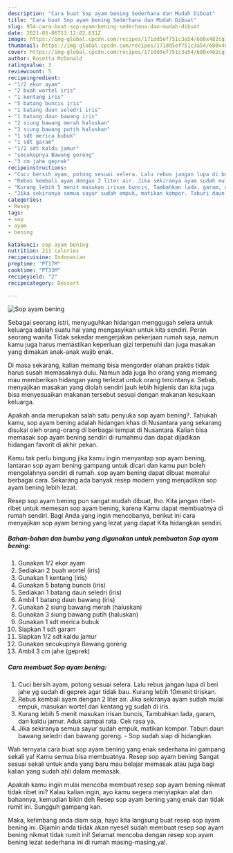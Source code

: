 ```yaml
---
description: "Cara buat Sop ayam bening Sederhana dan Mudah Dibuat"
title: "Cara buat Sop ayam bening Sederhana dan Mudah Dibuat"
slug: 954-cara-buat-sop-ayam-bening-sederhana-dan-mudah-dibuat
date: 2021-05-06T13:12:02.631Z
image: https://img-global.cpcdn.com/recipes/171dd5ef751c3a54/680x482cq70/sop-ayam-bening-foto-resep-utama.jpg
thumbnail: https://img-global.cpcdn.com/recipes/171dd5ef751c3a54/680x482cq70/sop-ayam-bening-foto-resep-utama.jpg
cover: https://img-global.cpcdn.com/recipes/171dd5ef751c3a54/680x482cq70/sop-ayam-bening-foto-resep-utama.jpg
author: Rosetta McDonald
ratingvalue: 3
reviewcount: 5
recipeingredient:
- "1/2 ekor ayam"
- "2 buah wortel iris"
- "1 kentang iris"
- "5 batang buncis iris"
- "1 batang daun seledri iris"
- "1 batang daun bawang iris"
- "2 siung bawang merah haluskan"
- "3 siung bawang putih haluskan"
- "1 sdt merica bubuk"
- "1 sdt garam"
- "1/2 sdt kaldu jamur"
- "secukupnya Bawang goreng"
- "3 cm jahe geprek"
recipeinstructions:
- "Cuci bersih ayam, potong sesuai selera. Lalu rebus jangan lupa di beri jahe yg sudah di geprek agar tidak bau. Kurang lebih 10menit tiriskan."
- "Rebus kembali ayam dengan 2 liter air. Jika sekiranya ayam sudah mulai empuk, masukan wortel dan kentang yg sudah di iris."
- "Kurang lebih 5 menit masukan irisan buncis, Tambahkan lada, garam, dan kaldu jamur. Aduk sampai rata. Cek rasa ya."
- "Jika sekiranya semua sayur sudah empuk, matikan kompor. Taburi daun bawang seledri dan bawang goreng.  Sop sudah siap di hidangkan."
categories:
- Resep
tags:
- sop
- ayam
- bening

katakunci: sop ayam bening 
nutrition: 211 calories
recipecuisine: Indonesian
preptime: "PT17M"
cooktime: "PT33M"
recipeyield: "2"
recipecategory: Dessert

---
```



![Sop ayam bening](https://img-global.cpcdn.com/recipes/171dd5ef751c3a54/680x482cq70/sop-ayam-bening-foto-resep-utama.jpg)

Sebagai seorang istri, menyuguhkan hidangan menggugah selera untuk keluarga adalah suatu hal yang mengasyikan untuk kita sendiri. Peran seorang  wanita Tidak sekedar mengerjakan pekerjaan rumah saja, namun kamu juga harus memastikan keperluan gizi terpenuhi dan juga masakan yang dimakan anak-anak wajib enak.

Di masa  sekarang, kalian memang bisa mengorder olahan praktis tidak harus susah memasaknya dulu. Namun ada juga lho orang yang memang mau memberikan hidangan yang terlezat untuk orang tercintanya. Sebab, menyajikan masakan yang diolah sendiri jauh lebih higienis dan kita juga bisa menyesuaikan makanan tersebut sesuai dengan makanan kesukaan keluarga. 



Apakah anda merupakan salah satu penyuka sop ayam bening?. Tahukah kamu, sop ayam bening adalah hidangan khas di Nusantara yang sekarang disukai oleh orang-orang di berbagai tempat di Nusantara. Kalian bisa memasak sop ayam bening sendiri di rumahmu dan dapat dijadikan hidangan favorit di akhir pekan.

Kamu tak perlu bingung jika kamu ingin menyantap sop ayam bening, lantaran sop ayam bening gampang untuk dicari dan kamu pun boleh mengolahnya sendiri di rumah. sop ayam bening dapat dibuat memalui berbagai cara. Sekarang ada banyak resep modern yang menjadikan sop ayam bening lebih lezat.

Resep sop ayam bening pun sangat mudah dibuat, lho. Kita jangan ribet-ribet untuk memesan sop ayam bening, karena Kamu dapat membuatnya di rumah sendiri. Bagi Anda yang ingin mencobanya, berikut ini cara menyajikan sop ayam bening yang lezat yang dapat Kita hidangkan sendiri.

<!--inarticleads1-->

##### Bahan-bahan dan bumbu yang digunakan untuk pembuatan Sop ayam bening:

1. Gunakan 1/2 ekor ayam
1. Sediakan 2 buah wortel (iris)
1. Gunakan 1 kentang (iris)
1. Gunakan 5 batang buncis (iris)
1. Sediakan 1 batang daun seledri (iris)
1. Ambil 1 batang daun bawang (iris)
1. Gunakan 2 siung bawang merah (haluskan)
1. Gunakan 3 siung bawang putih (haluskan)
1. Gunakan 1 sdt merica bubuk
1. Siapkan 1 sdt garam
1. Siapkan 1/2 sdt kaldu jamur
1. Gunakan secukupnya Bawang goreng
1. Ambil 3 cm jahe (geprek)




<!--inarticleads2-->

##### Cara membuat Sop ayam bening:

1. Cuci bersih ayam, potong sesuai selera. Lalu rebus jangan lupa di beri jahe yg sudah di geprek agar tidak bau. Kurang lebih 10menit tiriskan.
1. Rebus kembali ayam dengan 2 liter air. Jika sekiranya ayam sudah mulai empuk, masukan wortel dan kentang yg sudah di iris.
1. Kurang lebih 5 menit masukan irisan buncis, Tambahkan lada, garam, dan kaldu jamur. Aduk sampai rata. Cek rasa ya.
1. Jika sekiranya semua sayur sudah empuk, matikan kompor. Taburi daun bawang seledri dan bawang goreng.  - Sop sudah siap di hidangkan.




Wah ternyata cara buat sop ayam bening yang enak sederhana ini gampang sekali ya! Kamu semua bisa membuatnya. Resep sop ayam bening Sangat sesuai sekali untuk anda yang baru mau belajar memasak atau juga bagi kalian yang sudah ahli dalam memasak.

Apakah kamu ingin mulai mencoba membuat resep sop ayam bening nikmat tidak ribet ini? Kalau kalian ingin, ayo kamu segera menyiapkan alat dan bahannya, kemudian bikin deh Resep sop ayam bening yang enak dan tidak rumit ini. Sungguh gampang kan. 

Maka, ketimbang anda diam saja, hayo kita langsung buat resep sop ayam bening ini. Dijamin anda tiidak akan nyesel sudah membuat resep sop ayam bening nikmat tidak rumit ini! Selamat mencoba dengan resep sop ayam bening lezat sederhana ini di rumah masing-masing,ya!.

